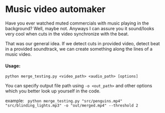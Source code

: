 # Music video automaker
Have you ever watched muted commercials with music playing in the background? Well, maybe not. 
Anyways I can assure you it sound/looks very cool when cuts in the video synchronize with the beat.

That was our general idea. If we detect cuts in provided video, detect beat in a provided soundtrack, we can create something along the lines of a music video.

#### Usage: 
`
python merge_testing.py <video_path> <audio_path> [options]
`

You can specify output file path using `-o <out_path>` and other options which you better look up yourself in the code.

example: &nbsp;
`
python merge_testing.py "src/penguins.mp4" "src/blinding_lights.mp3" -o "out/merged.mp4" --threshold 2
`
